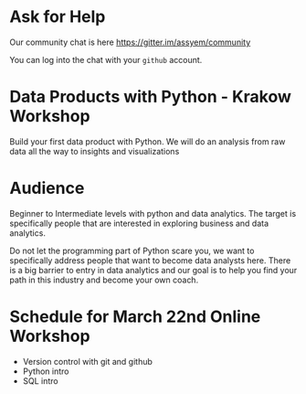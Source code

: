 # Ask for Help

Our community chat is here https://gitter.im/assyem/community

You can log into the chat with your `github` account.

# Data Products with Python - Krakow Workshop

Build your first data product with Python. We will do an analysis from raw data all the way to insights and visualizations

# Audience

Beginner to Intermediate levels with python and data analytics. The target is specifically people that are interested in exploring business and data analytics.

Do not let the programming part of Python scare you, we want to specifically address people that want to become data analysts here. There is a big barrier to entry in data analytics and our goal is to help you find your path in this industry and become your own coach.

# Schedule for March 22nd Online Workshop
* Version control with git and github
* Python intro
* SQL intro

